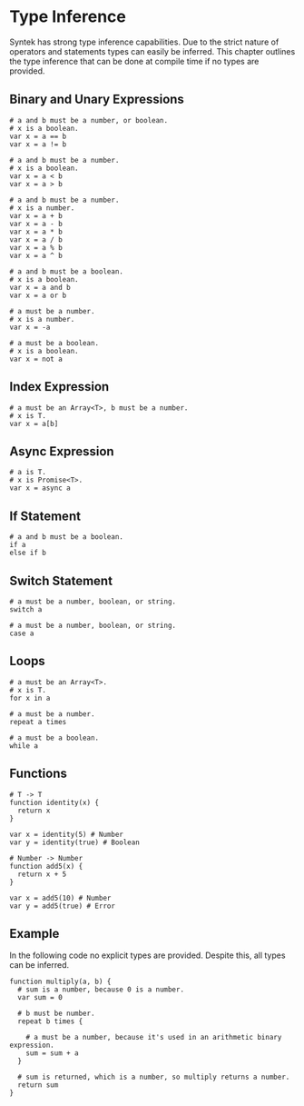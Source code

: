 # Type Inference

Syntek has strong type inference capabilities. Due to the strict nature of operators and statements types can easily be inferred. This chapter outlines the type inference that can be done at compile time if no types are provided.

## Binary and Unary Expressions

```syntek
# a and b must be a number, or boolean.
# x is a boolean.
var x = a == b
var x = a != b

# a and b must be a number.
# x is a boolean.
var x = a < b
var x = a > b

# a and b must be a number.
# x is a number.
var x = a + b
var x = a - b
var x = a * b
var x = a / b
var x = a % b
var x = a ^ b

# a and b must be a boolean.
# x is a boolean.
var x = a and b
var x = a or b

# a must be a number.
# x is a number.
var x = -a

# a must be a boolean.
# x is a boolean.
var x = not a
```

## Index Expression

```syntek
# a must be an Array<T>, b must be a number.
# x is T.
var x = a[b]
```

## Async Expression

```syntek
# a is T.
# x is Promise<T>.
var x = async a
```

## If Statement

```syntek
# a and b must be a boolean.
if a
else if b
```

## Switch Statement

```syntek
# a must be a number, boolean, or string.
switch a

# a must be a number, boolean, or string.
case a
```

## Loops

```syntek
# a must be an Array<T>.
# x is T.
for x in a

# a must be a number.
repeat a times

# a must be a boolean.
while a
```

## Functions

```syntek
# T -> T
function identity(x) {
  return x
}

var x = identity(5) # Number
var y = identity(true) # Boolean
```

```syntek
# Number -> Number
function add5(x) {
  return x + 5
}

var x = add5(10) # Number
var y = add5(true) # Error
```

## Example

In the following code no explicit types are provided. Despite this, all types can be inferred.

```syntek
function multiply(a, b) {
  # sum is a number, because 0 is a number.
  var sum = 0

  # b must be number.
  repeat b times {

    # a must be a number, because it's used in an arithmetic binary expression.
    sum = sum + a
  }

  # sum is returned, which is a number, so multiply returns a number.
  return sum
}
```

